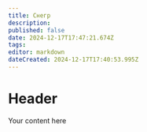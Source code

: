 ```yaml
---
title: Снегр
description: 
published: false
date: 2024-12-17T17:47:21.674Z
tags: 
editor: markdown
dateCreated: 2024-12-17T17:40:53.995Z
---
```


# Header
Your content here